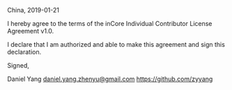 

China, 2019-01-21

I hereby agree to the terms of the inCore Individual Contributor License Agreement v1.0.

I declare that I am authorized and able to make this agreement and sign this declaration.

Signed,

Daniel Yang daniel.yang.zhenyu@gmail.com https://github.com/zyyang
